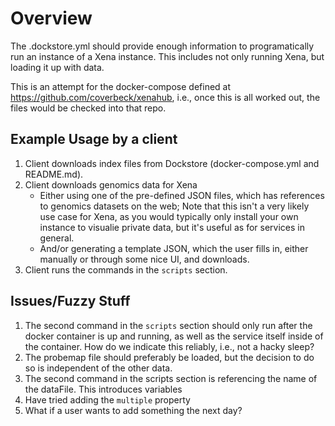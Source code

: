 # Overview

The .dockstore.yml should provide enough information to programatically
run an instance of a Xena instance. This includes not only running Xena, but loading
it up with data.

This is an attempt for the docker-compose defined at https://github.com/coverbeck/xenahub,
i.e., once this is all worked out, the files would be checked into that repo.

## Example Usage by a client

1. Client downloads index files from Dockstore (docker-compose.yml and README.md).
2. Client downloads genomics data for Xena
    * Either using one of the pre-defined JSON files, which has references to genomics datasets on the web; Note that this isn't a very likely use case for Xena, as you would typically only install your own instance to visualie private data, but it's useful as for services in general.
    * And/or generating a template JSON, which the user fills in, either manually or through some nice UI, and downloads.
3. Client runs the commands in the `scripts` section.

## Issues/Fuzzy Stuff

1. The second command in the `scripts` section should only run after the docker container is up and running, as well as the service itself inside of the container. How do we indicate this reliably, i.e., not a hacky sleep?
2. The probemap file should preferably be loaded, but the decision to do so is independent of the other data.
3. The second command in the scripts section is referencing the name of the dataFile. This introduces variables
4. Have tried adding the `multiple` property 
5. What if a user wants to add something the next day?
